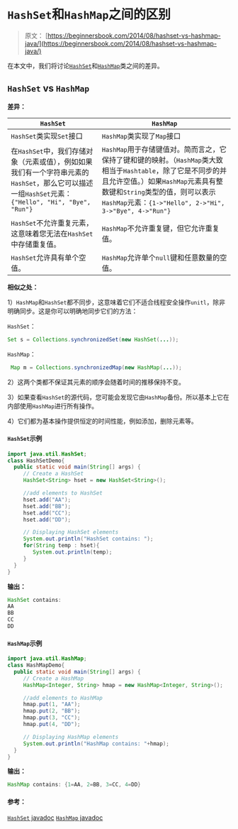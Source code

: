 # `HashSet`和`HashMap`之间的区别

> 原文： [https://beginnersbook.com/2014/08/hashset-vs-hashmap-java/](https://beginnersbook.com/2014/08/hashset-vs-hashmap-java/)

在本文中，我们将讨论[`HashSet`](https://beginnersbook.com/2013/12/hashset-class-in-java-with-example/)和[`HashMap`](https://beginnersbook.com/2013/12/hashmap-in-java-with-example/)类之间的差异。

## `HashSet` vs `HashMap`

**差异：**

| `HashSet` | `HashMap` |
| --- | --- |
| `HashSet`类实现`Set`接口 | `HashMap`类实现了`Map`接口 |
| 在`HashSet`中，我们存储对象（元素或值），例如如果我们有一个字符串元素的`HashSet`，那么它可以描述一组`HashSet`元素：`{"Hello", "Hi", "Bye", "Run"}` | `HashMap`用于存储键值对。简而言之，它保持了键和键的映射。（`HashMap`类大致相当于`Hashtable`，除了它是不同步的并且允许空值。）如果`HashMap`元素具有整数键和`String`类型的值，则可以表示`HashMap`元素：`{1->"Hello", 2->"Hi", 3->"Bye", 4->"Run"}` |
| `HashSet`不允许重复元素，这意味着您无法在`HashSet`中存储重复值。 | `HashMap`不允许重复键，但它允许重复值。 |
| `HashSet`允许具有单个空值。 | `HashMap`允许单个`null`键和任意数量的空值。 |

**相似之处：**

1）`HashMap`和`HashSet`都不同步，这意味着它们不适合线程安全操作`unitl`，除非明确同步。这是你可以明确地同步它们的方法：

`HashSet`：

```java
Set s = Collections.synchronizedSet(new HashSet(...));
```

`HashMap`：

```java
 Map m = Collections.synchronizedMap(new HashMap(...));
```

2）这两个类都不保证其元素的顺序会随着时间的推移保持不变。

3）如果查看`HashSet`的源代码，您可能会发现它由`HashMap`备份。所以基本上它在内部使用`HashMap`进行所有操作。

4）它们都为基本操作提供恒定的时间性能，例如添加，删除元素等。

#### `HashSet`示例

```java
import java.util.HashSet;
class HashSetDemo{ 
  public static void main(String[] args) {
     // Create a HashSet
     HashSet<String> hset = new HashSet<String>();

     //add elements to HashSet
     hset.add("AA");
     hset.add("BB");
     hset.add("CC");
     hset.add("DD");

     // Displaying HashSet elements
     System.out.println("HashSet contains: ");
     for(String temp : hset){
        System.out.println(temp);
     }
  }
}
```

**输出：**

```java
HashSet contains: 
AA
BB
CC
DD

```

#### `HashMap`示例

```java
import java.util.HashMap;
class HashMapDemo{ 
  public static void main(String[] args) {
     // Create a HashMap
     HashMap<Integer, String> hmap = new HashMap<Integer, String>();

     //add elements to HashMap
     hmap.put(1, "AA");
     hmap.put(2, "BB");
     hmap.put(3, "CC");
     hmap.put(4, "DD");

     // Displaying HashMap elements
     System.out.println("HashMap contains: "+hmap);
  }
}
```

**输出：**

```java
HashMap contains: {1=AA, 2=BB, 3=CC, 4=DD}

```

#### 参考：

[`HashSet` javadoc](https://docs.oracle.com/javase/7/docs/api/java/util/HashSet.html)
[`HashMap` javadoc](https://docs.oracle.com/javase/7/docs/api/java/util/HashMap.html)